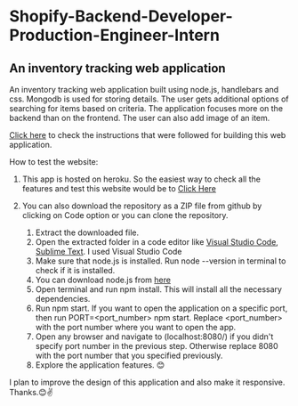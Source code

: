 # Shopify-Backend-Developer-Production-Engineer-Intern

## An inventory tracking web application
An inventory tracking web application built using node.js, handlebars and css.
Mongodb is used for storing details. The user gets additional options of searching for items based on criteria.
The application focuses more on the backend than on the frontend. 
The user can also add image of an item.

[Click here](https://docs.google.com/document/d/1z9LZ_kZBUbg-O2MhZVVSqTmvDko5IJWHtuFmIu_Xg1A/edit) to check the instructions that were followed for building this web application.

How to test the website:
1. This app is hosted on heroku. So the easiest way to check all the features and test this website would be to [Click Here](https://serene-temple-60421.herokuapp.com/)

2. You can also download the repository as a ZIP file from github by clicking on Code option or you can clone the repository.
      1. Extract the downloaded file.
      2. Open the extracted folder in a code editor like [Visual Studio Code](https://code.visualstudio.com/download), [Sublime Text](https://www.sublimetext.com/3). I used Visual Studio Code
      3. Make sure that node.js is installed. Run node --version in terminal to check if it is installed.
      4. You can download node.js from [here](https://nodejs.org/en/download/)
      5. Open terminal and run npm install. This will install all the necessary dependencies.
      6. Run npm start. If you want to open the application on a specific port, then run PORT=<port_number> npm start. Replace <port_number> with the port number where you want to open the app.
      7. Open any browser and navigate to (localhost:8080/) if you didn't specify port number in the previous step. Otherwise replace 8080 with the port number that you specified previously.
      8. Explore the application features. 😊

I plan to improve the design of this application and also make it responsive.
Thanks.😊✌
